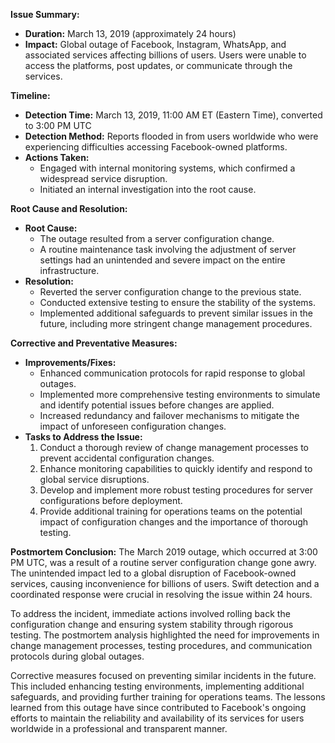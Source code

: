 **Issue Summary:**
- **Duration:** March 13, 2019 (approximately 24 hours)
- **Impact:** Global outage of Facebook, Instagram, WhatsApp, and associated services affecting billions of users. Users were unable to access the platforms, post updates, or communicate through the services.
  
**Timeline:**
- **Detection Time:** March 13, 2019, 11:00 AM ET (Eastern Time), converted to 3:00 PM UTC
- **Detection Method:** Reports flooded in from users worldwide who were experiencing difficulties accessing Facebook-owned platforms.
- **Actions Taken:**
  - Engaged with internal monitoring systems, which confirmed a widespread service disruption.
  - Initiated an internal investigation into the root cause.
  
**Root Cause and Resolution:**
- **Root Cause:**
  - The outage resulted from a server configuration change.
  - A routine maintenance task involving the adjustment of server settings had an unintended and severe impact on the entire infrastructure.
- **Resolution:**
  - Reverted the server configuration change to the previous state.
  - Conducted extensive testing to ensure the stability of the systems.
  - Implemented additional safeguards to prevent similar issues in the future, including more stringent change management procedures.

**Corrective and Preventative Measures:**
- **Improvements/Fixes:**
  - Enhanced communication protocols for rapid response to global outages.
  - Implemented more comprehensive testing environments to simulate and identify potential issues before changes are applied.
  - Increased redundancy and failover mechanisms to mitigate the impact of unforeseen configuration changes.
- **Tasks to Address the Issue:**
  1. Conduct a thorough review of change management processes to prevent accidental configuration changes.
  2. Enhance monitoring capabilities to quickly identify and respond to global service disruptions.
  3. Develop and implement more robust testing procedures for server configurations before deployment.
  4. Provide additional training for operations teams on the potential impact of configuration changes and the importance of thorough testing.
  
**Postmortem Conclusion:**
The March 2019 outage, which occurred at 3:00 PM UTC, was a result of a routine server configuration change gone awry. The unintended impact led to a global disruption of Facebook-owned services, causing inconvenience for billions of users. Swift detection and a coordinated response were crucial in resolving the issue within 24 hours.

To address the incident, immediate actions involved rolling back the configuration change and ensuring system stability through rigorous testing. The postmortem analysis highlighted the need for improvements in change management processes, testing procedures, and communication protocols during global outages.

Corrective measures focused on preventing similar incidents in the future. This included enhancing testing environments, implementing additional safeguards, and providing further training for operations teams. The lessons learned from this outage have since contributed to Facebook's ongoing efforts to maintain the reliability and availability of its services for users worldwide in a professional and transparent manner.

